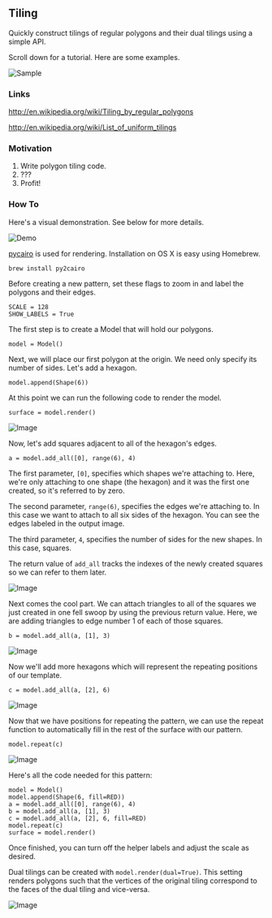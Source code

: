 ## Tiling

Quickly construct tilings of regular polygons and their dual tilings using a
simple API.

Scroll down for a tutorial. Here are some examples.

![Sample](http://i.imgur.com/gyoQnuG.gif)

### Links

http://en.wikipedia.org/wiki/Tiling_by_regular_polygons

http://en.wikipedia.org/wiki/List_of_uniform_tilings

### Motivation

1. Write polygon tiling code.
2. ???
3. Profit!

### How To

Here's a visual demonstration. See below for more details.

![Demo](http://i.imgur.com/MHm6VuI.gif)

[pycairo](http://cairographics.org/pycairo/) is used for rendering.
Installation on OS X is easy using Homebrew.

    brew install py2cairo

Before creating a new pattern, set these flags to zoom in and label the
polygons and their edges.

    SCALE = 128
    SHOW_LABELS = True

The first step is to create a Model that will hold our polygons.

    model = Model()

Next, we will place our first polygon at the origin. We need only specify its
number of sides. Let's add a hexagon.

    model.append(Shape(6))

At this point we can run the following code to render the model.

    surface = model.render()

![Image](http://i.imgur.com/OjV0HTb.png)

Now, let's add squares adjacent to all of the hexagon's edges.

    a = model.add_all([0], range(6), 4)

The first parameter, `[0]`, specifies which shapes we're attaching to. Here,
we're only attaching to one shape (the hexagon) and it was the first one
created, so it's referred to by zero.

The second parameter, `range(6)`, specifies the edges we're attaching to. In this
case we want to attach to all six sides of the hexagon. You can see the edges
labeled in the output image.

The third parameter, `4`, specifies the number of sides for the new shapes. In
this case, squares.

The return value of `add_all` tracks the indexes of the newly created squares
so we can refer to them later.

![Image](http://i.imgur.com/D0zqHkA.png)

Next comes the cool part. We can attach triangles to all of the squares we just
created in one fell swoop by using the previous return value. Here, we are
adding triangles to edge number 1 of each of those squares.

    b = model.add_all(a, [1], 3)

![Image](http://i.imgur.com/lfyfaC0.png)

Now we'll add more hexagons which will represent the repeating positions of
our template.

    c = model.add_all(a, [2], 6)

![Image](http://i.imgur.com/2HgeMRd.png)

Now that we have positions for repeating the pattern, we can use the
repeat function to automatically fill in the rest of the surface
with our pattern.

    model.repeat(c)

![Image](http://i.imgur.com/JC2MSwH.png)

Here's all the code needed for this pattern:

    model = Model()
    model.append(Shape(6, fill=RED))
    a = model.add_all([0], range(6), 4)
    b = model.add_all(a, [1], 3)
    c = model.add_all(a, [2], 6, fill=RED)
    model.repeat(c)
    surface = model.render()

Once finished, you can turn off the helper labels and adjust the scale as
desired.

Dual tilings can be created with `model.render(dual=True)`. This setting
renders polygons such that the vertices of the original tiling correspond to
the faces of the dual tiling and vice-versa.

![Image](http://i.imgur.com/cOrQsXW.png)
